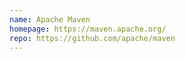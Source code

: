 ```yaml
---
name: Apache Maven
homepage: https://maven.apache.org/
repo: https://github.com/apache/maven
---
```

